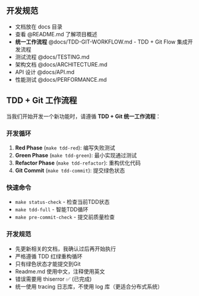 ## 开发规范

- 文档放在 docs 目录
- 查看 @README.md 了解项目概述
- **统一工作流程** @docs/TDD-GIT-WORKFLOW.md - TDD + Git Flow 集成开发流程
- 测试流程 @docs/TESTING.md
- 架构文档 @docs/ARCHITECTURE.md
- API 设计 @docs/API.md
- 性能测试 @docs/PERFORMANCE.md

## TDD + Git 工作流程

当我们开始开发一个新功能时，请遵循 **TDD + Git 统一工作流程**：

### 开发循环
1. **Red Phase** (`make tdd-red`): 编写失败测试
2. **Green Phase** (`make tdd-green`): 最小实现通过测试
3. **Refactor Phase** (`make tdd-refactor`): 重构优化代码
4. **Git Commit** (`make tdd-commit`): 提交绿色状态

### 快速命令
- `make status-check` - 检查当前TDD状态
- `make tdd-full` - 智能TDD循环
- `make pre-commit-check` - 提交前质量检查

### 开发规范
- 先更新相关的文档，我确认过后再开始执行
- 严格遵循 TDD 红绿重构循环
- 只有绿色状态才能提交到Git
- Readme.md 使用中文，注释使用英文
- 错误需要用 thiserror ✅ (已完成)
- 统一使用 tracing 日志库，不使用 log 库（更适合分布式系统）
